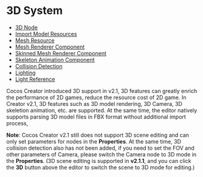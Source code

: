 # 3D System

- [3D Node](3d-node.md)
- [Import Model Resources](import-model.md)
- [Mesh Resource](mesh.md)
- [Mesh Renderer Component](mesh-renderer.md)
- [Skinned Mesh Renderer Component](skinned-mesh-renderer.md)
- [Skeleton Animation Component](skeleton-animation.md)
- [Collision Detection](intersect.md)
- [Lighting](lighting.md)
- [Light Reference](light-component.md)

Cocos Creator introduced 3D support in v2.1, 3D features can greatly enrich the performance of 2D games, reduce the resource cost of 2D game. In Creator v2.1, 3D features such as 3D model rendering, 3D Camera, 3D skeletion animation, etc. are supported. At the same time, the editor natively supports parsing 3D model files in FBX format without additional import process,

**Note**: Cocos Creator v2.1 still does not support 3D scene editing and can only set parameters for nodes in the **Properties**. At the same time, 3D collision detection also has not been added, if you need to set the FOV and other parameters of Camera, please switch the Camera node to 3D mode in the **Properties**. (3D scene editing is supported in **v2.1.1**, and you can click the **3D** button above the editor to switch the scene to 3D mode for editing.)
